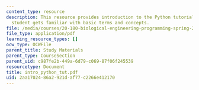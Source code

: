 ```yaml
---
content_type: resource
description: This resource provides introduction to the Python tutorial so that the
  student gets familiar with basic terms and concepts.
file: /media/courses/20-180-biological-engineering-programming-spring-2006/2aa1702486a2921daf77c2266e412170_intro_python_tut.pdf
file_type: application/pdf
learning_resource_types: []
ocw_type: OCWFile
parent_title: Study Materials
parent_type: CourseSection
parent_uid: c987fe2b-449a-6d79-c069-87f06f245539
resourcetype: Document
title: intro_python_tut.pdf
uid: 2aa17024-86a2-921d-af77-c2266e412170
---
```


